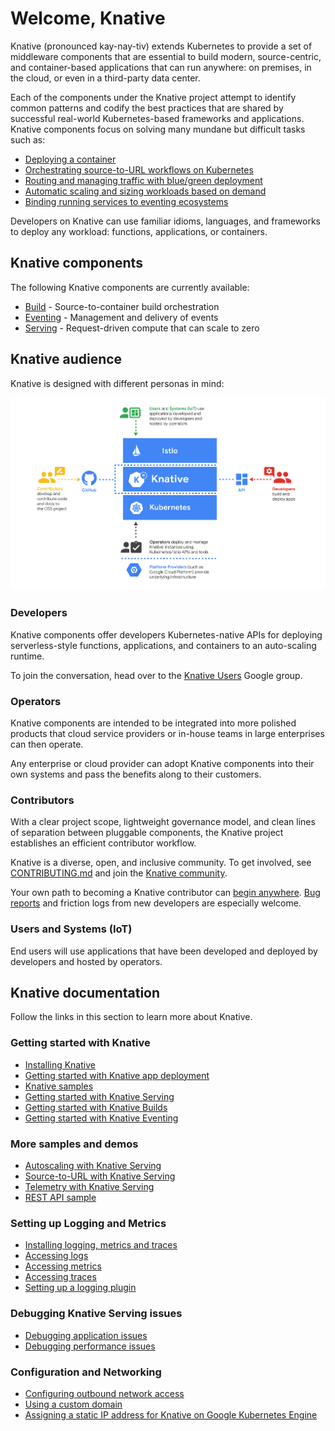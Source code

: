 # Welcome, Knative

Knative (pronounced kay-nay-tiv) extends Kubernetes to provide a set of middleware 
components that are essential to build modern, source-centric, and container-based 
applications that can run anywhere: on premises, in the cloud, or even in a third-party 
data center. 

Each of the components under the Knative project attempt to identify common patterns and 
codify the best practices that are shared by successful real-world Kubernetes-based frameworks and 
applications. Knative components focus on solving many mundane but difficult tasks such as:

- [Deploying a container](install/getting-started-knative-app.md)
- [Orchestrating source-to-URL workflows on Kubernetes](serving/samples/source-to-url-go/)
- [Routing and managing traffic with blue/green deployment](serving/samples/blue-green-deployment.md)
- [Automatic scaling and sizing workloads based on demand](serving/samples/autoscale-go)
- [Binding running services to eventing ecosystems](eventing/README.md)

Developers on Knative can use familiar idioms, languages, and frameworks to deploy any workload: 
functions, applications, or containers.

## Knative components

The following Knative components are currently available:

* [Build](https://github.com/knative/build) - Source-to-container build orchestration
* [Eventing](https://github.com/knative/eventing) - Management and delivery of events
* [Serving](https://github.com/knative/serving) - Request-driven compute that can scale to zero

## Knative audience

Knative is designed with different personas in mind:

![Diagram that displays different Audiences for Knative](./images/knative-audience.png)

### Developers

Knative components offer developers Kubernetes-native APIs for deploying
serverless-style functions, applications, and containers to an auto-scaling
runtime.

To join the conversation, head over to the
[Knative Users](https://groups.google.com/d/forum/knative-users) Google group.

### Operators

Knative components are intended to be integrated into more polished
products that cloud service providers or in-house teams in large
enterprises can then operate.

Any enterprise or cloud provider can adopt Knative components into
their own systems and pass the benefits along to their customers.

### Contributors

With a clear project scope, lightweight governance model, and clean
lines of separation between pluggable components, the Knative project
establishes an efficient contributor workflow.

Knative is a diverse, open, and inclusive community. To get involved, see
[CONTRIBUTING.md](community/CONTRIBUTING.md)
and join the [Knative community](community/README.md).

Your own path to becoming a Knative contributor can
[begin anywhere](https://github.com/knative/serving/issues?q=is%3Aopen+is%3Aissue+label%3A%22good+first+issue%22).
[Bug reports](https://github.com/knative/serving/issues/new) and
friction logs from new developers are especially welcome.

### Users and Systems (IoT)

End users will use applications that have been developed and deployed by developers and hosted by operators.

## Knative documentation

Follow the links in this section to learn more about Knative.

### Getting started with Knative

* [Installing Knative](./install/README.md)
* [Getting started with Knative app deployment](./install/getting-started-knative-app.md)
* [Knative samples](./serving/samples/)
* [Getting started with Knative Serving](./serving)
* [Getting started with Knative Builds](./build)
* [Getting started with Knative Eventing](./eventing)

### More samples and demos

* [Autoscaling with Knative Serving](serving/samples/autoscale-go/README.md)
* [Source-to-URL with Knative Serving](serving/samples/source-to-url-go/README.md)
* [Telemetry with Knative Serving](serving/samples/telemetry-go/README.md)
* [REST API sample](serving/samples/rest-api-go/README.md)

### Setting up Logging and Metrics 

* [Installing logging, metrics and traces](./serving/installing-logging-metrics-traces.md)
* [Accessing logs](./serving/accessing-logs.md)
* [Accessing metrics](./serving/accessing-metrics.md)
* [Accessing traces](./serving/accessing-traces.md)
* [Setting up a logging plugin](./serving/setting-up-a-logging-plugin.md)

### Debugging Knative Serving issues 

* [Debugging application issues](./serving/debugging-application-issues.md)
* [Debugging performance issues](./serving/debugging-performance-issues.md)

### Configuration and Networking

* [Configuring outbound network access](./serving/outbound-network-access.md)
* [Using a custom domain](./serving/using-a-custom-domain.md)
* [Assigning a static IP address for Knative on Google Kubernetes Engine](./serving/gke-assigning-static-ip-address.md)
